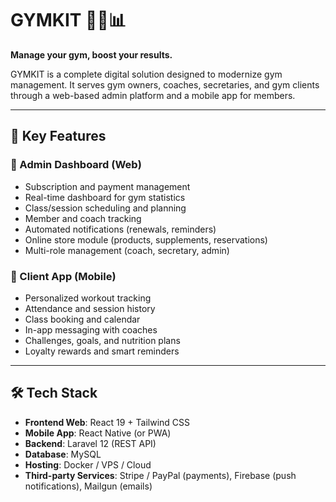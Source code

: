 # GYMKIT 🏋️‍♂️📊  
**Manage your gym, boost your results.**

GYMKIT is a complete digital solution designed to modernize gym management. It serves gym owners, coaches, secretaries, and gym clients through a web-based admin platform and a mobile app for members.

---

## 🚀 Key Features

### 🔧 Admin Dashboard (Web)
- Subscription and payment management
- Real-time dashboard for gym statistics
- Class/session scheduling and planning
- Member and coach tracking
- Automated notifications (renewals, reminders)
- Online store module (products, supplements, reservations)
- Multi-role management (coach, secretary, admin)

### 📱 Client App (Mobile)
- Personalized workout tracking
- Attendance and session history
- Class booking and calendar
- In-app messaging with coaches
- Challenges, goals, and nutrition plans
- Loyalty rewards and smart reminders

---

## 🛠️ Tech Stack

- **Frontend Web**: React 19 + Tailwind CSS  
- **Mobile App**: React Native (or PWA)  
- **Backend**: Laravel 12 (REST API)  
- **Database**: MySQL  
- **Hosting**: Docker / VPS / Cloud  
- **Third-party Services**: Stripe / PayPal (payments), Firebase (push notifications), Mailgun (emails)
